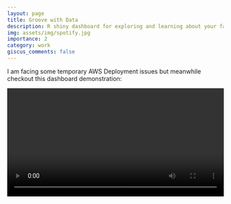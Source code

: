 ```yaml
---
layout: page
title: Groove with Data
description: R shiny dashboard for exploring and learning about your favorite artists.
img: assets/img/spotify.jpg
importance: 2
category: work
giscus_comments: false
---
```


I am facing some temporary AWS Deployment issues but meanwhile checkout this dashboard demonstration:


<video width=100% height=auto controls>
    <source src="assets/video/spotify_analysis_demo.mp4" type="video/mp4">
</video>



